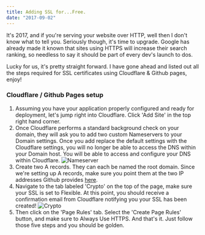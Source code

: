 ```yaml
---
title: Adding SSL for...Free.
date: "2017-09-02"
---
```


It's 2017, and if you're serving your website over HTTP, well then I don't know what to tell you. Seriously though, it's time to upgrade.
Google has already made it known that sites using HTTPS will increase their search ranking, so needless to say it should be part of every dev's launch to dos.

Lucky for us, it's pretty straight forward. I have gone ahead and listed out all the steps required for SSL certificates using Cloudflare & Github pages, enjoy!

### Cloudflare / Github Pages setup

1. Assuming you have your application properly configured and ready for deployment, let's jump right into Cloudflare. Click 'Add Site' in the top right hand corner.
2. Once Cloudflare performs a standard background check on your domain, they will ask you to add two custom Nameservers to your Domain settings. Once you add replace the default settings with the Cloudflare settings, you will no longer be able to access the DNS within your Domain host. You will be able to access and configure your DNS within Cloudflare.
![Nameserver](../nameserver.png)
3. Create two A records. They can each be named the root domain. Since we're setting up A records, make sure you point them at the two IP addresses Github provides [here](https://help.github.com/articles/setting-up-an-apex-domain/).
4. Navigate to the tab labeled 'Crypto' on the top of the page, make sure your SSL is set to Flexible. At this point, you should receive a confirmation email from Cloudflare notifying you your SSL has been created!
![Crypto](../crypto.jpg)
5. Then click on the 'Page Rules' tab. Select the 'Create Page Rules' button, and make sure to Always Use HTTPS.
And that's it. Just follow those five steps and you should be golden.
